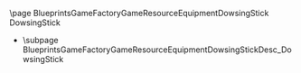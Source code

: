 \page BlueprintsGameFactoryGameResourceEquipmentDowsingStick DowsingStick
- \subpage BlueprintsGameFactoryGameResourceEquipmentDowsingStickDesc_DowsingStick
